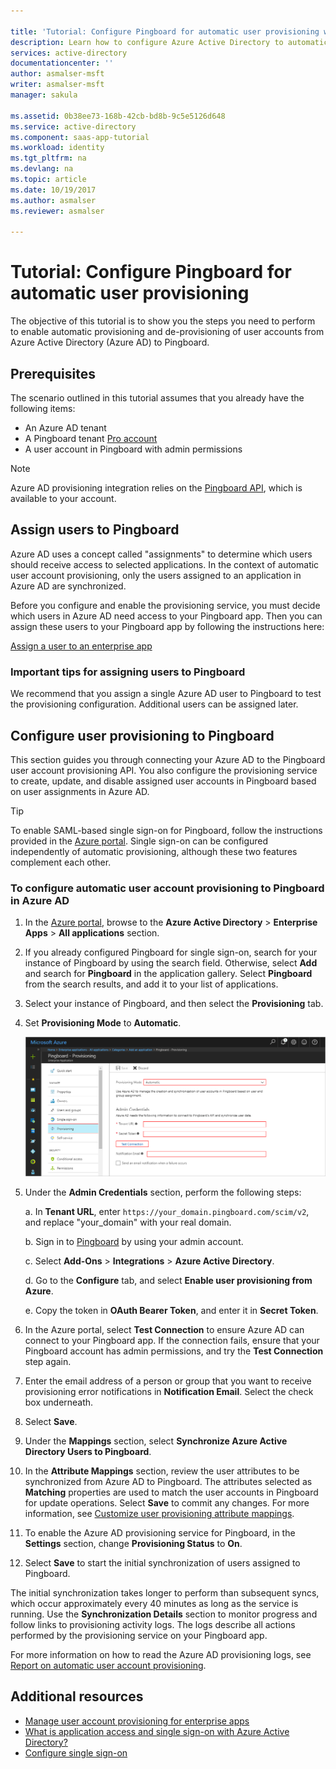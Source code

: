 ```yaml
---

title: 'Tutorial: Configure Pingboard for automatic user provisioning with Azure Active Directory | Microsoft Docs'
description: Learn how to configure Azure Active Directory to automatically provision and de-provision user accounts to Pingboard.
services: active-directory
documentationcenter: ''
author: asmalser-msft
writer: asmalser-msft
manager: sakula

ms.assetid: 0b38ee73-168b-42cb-bd8b-9c5e5126d648
ms.service: active-directory
ms.component: saas-app-tutorial
ms.workload: identity
ms.tgt_pltfrm: na
ms.devlang: na
ms.topic: article
ms.date: 10/19/2017
ms.author: asmalser
ms.reviewer: asmalser

---
```


# Tutorial: Configure Pingboard for automatic user provisioning

The objective of this tutorial is to show you the steps you need to perform to enable automatic provisioning and de-provisioning of user accounts from Azure Active Directory (Azure AD) to Pingboard.

## Prerequisites

The scenario outlined in this tutorial assumes that you already have the following items:

*   An Azure AD tenant
*   A Pingboard tenant [Pro account](https://pingboard.com/pricing) 
*   A user account in Pingboard with admin permissions 

> [!NOTE] 
> Azure AD provisioning integration relies on the [Pingboard API](`https://your_domain.pingboard.com/scim/v2`), which is available to your account.

## Assign users to Pingboard

Azure AD uses a concept called "assignments" to determine which users should receive access to selected applications. In the context of automatic user account provisioning, only the users assigned to an application in Azure AD are synchronized. 

Before you configure and enable the provisioning service, you must decide which users in Azure AD need access to your Pingboard app. Then you can assign these users to your Pingboard app by following the instructions here:

[Assign a user to an enterprise app](../manage-apps/assign-user-or-group-access-portal.md)

### Important tips for assigning users to Pingboard

We recommend that you assign a single Azure AD user to Pingboard to test the provisioning configuration. Additional users can be assigned later.

## Configure user provisioning to Pingboard 

This section guides you through connecting your Azure AD to the Pingboard user account provisioning API. You also configure the provisioning service to create, update, and disable assigned user accounts in Pingboard based on user assignments in Azure AD.

> [!TIP]
> To enable SAML-based single sign-on for Pingboard, follow the instructions provided in the [Azure portal](https://portal.azure.com). Single sign-on can be configured independently of automatic provisioning, although these two features complement each other.

### To configure automatic user account provisioning to Pingboard in Azure AD

1. In the [Azure portal](https://portal.azure.com), browse to the **Azure Active Directory** > **Enterprise Apps** > **All applications** section.

2. If you already configured Pingboard for single sign-on, search for your instance of Pingboard by using the search field. Otherwise, select **Add** and search for **Pingboard** in the application gallery. Select **Pingboard** from the search results, and add it to your list of applications.

3. Select your instance of Pingboard, and then select the **Provisioning** tab.

4. Set **Provisioning Mode** to **Automatic**.

    ![Pingboard Provisioning](./media/pingboard-provisioning-tutorial/pingboardazureprovisioning.png)
    
5. Under the **Admin Credentials** section, perform the following steps:

    a. In **Tenant URL**, enter `https://your_domain.pingboard.com/scim/v2`, and replace "your_domain" with your real domain.

    b. Sign in to [Pingboard](https://pingboard.com/) by using your admin account.

    c. Select **Add-Ons** > **Integrations** > **Azure Active Directory**.

    d. Go to the **Configure** tab, and select **Enable user provisioning from Azure**.

    e. Copy the token in **OAuth Bearer Token**, and enter it in **Secret Token**.

6. In the Azure portal, select **Test Connection** to ensure Azure AD can connect to your Pingboard app. If the connection fails, ensure that your Pingboard account has admin permissions, and try the **Test Connection** step again.

7. Enter the email address of a person or group that you want to receive provisioning error notifications in **Notification Email**. Select the check box underneath.

8. Select **Save**. 

9. Under the **Mappings** section, select **Synchronize Azure Active Directory Users to Pingboard**.

10. In the **Attribute Mappings** section, review the user attributes to be synchronized from Azure AD to Pingboard. The attributes selected as **Matching** properties are used to match the user accounts in Pingboard for update operations. Select **Save** to commit any changes. For more information, see [Customize user provisioning attribute mappings](../active-directory-saas-customizing-attribute-mappings.md).

11. To enable the Azure AD provisioning service for Pingboard, in the **Settings** section, change **Provisioning Status** to **On**.

12. Select **Save** to start the initial synchronization of users assigned to Pingboard.

The initial synchronization takes longer to perform than subsequent syncs, which occur approximately every 40 minutes as long as the service is running. Use the **Synchronization Details** section to monitor progress and follow links to provisioning activity logs. The logs describe all actions performed by the provisioning service on your Pingboard app.

For more information on how to read the Azure AD provisioning logs, see [Report on automatic user account provisioning](../active-directory-saas-provisioning-reporting.md).

## Additional resources

* [Manage user account provisioning for enterprise apps](../manage-apps/configure-automatic-user-provisioning-portal.md)
* [What is application access and single sign-on with Azure Active Directory?](../manage-apps/what-is-single-sign-on.md)
* [Configure single sign-on](pingboard-tutorial.md)
